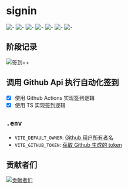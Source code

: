 # signin

[🤣]: https://img.shields.io/badge/🤣-blue
[签到]: https://img.shields.io/badge/签到-2D8CF0
[心情]: https://img.shields.io/badge/心情-19BE6B
[表情]: https://img.shields.io/badge/表情-ED3F14
[记录]: https://img.shields.io/badge/记录-FF7983
[天马行空]: https://img.shields.io/badge/天马行空-C872F2
[😎]: https://img.shields.io/badge/😎-26C2D7

![-][🤣] ![-][签到] ![-][心情] ![-][表情] ![-][记录] ![-][天马行空] ![-][😎]

## 阶段记录

![签到++](https://img.shields.io/badge/签到+142-19BE6B)

## 调用 Github Api 执行自动化签到

- [x] 使用 Github Actions 实现签到逻辑
- [x] 使用 TS 实现签到逻辑

## `.env`

- `VITE_DEFAULT_OWNER`: [Github 用户所有者名](https://github.com/settings/profile)
- `VITE_GITHUB_TOKEN`: [获取 Github 生成的 token](https://github.com/settings/tokens/new)

## 贡献者们

[![贡献者们](https://contrib.rocks/image?repo=biaov/signin)](https://github.com/biaov/signin/graphs/contributors)
